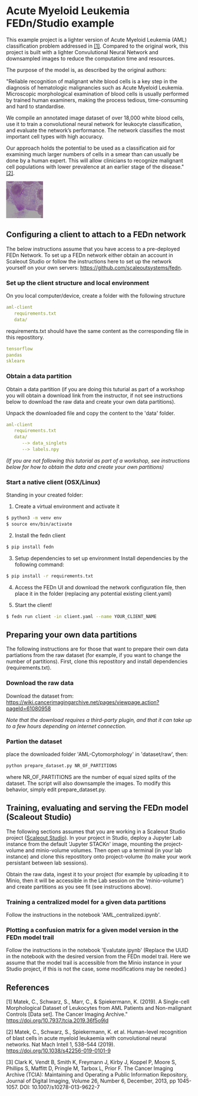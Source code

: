 # Acute Myeloid Leukemia FEDn/Studio example 

This example project is a lighter version of Acute Myeloid Leukemia (AML) classification problem addressed in [[1]](#1). Compared to the original work, this project is built with a lighter Convulutional Neural Network and downsampled images to reduce the computation time and resources.  

The purpose of the model is, as described by the original authors: 

"Reliable recognition of malignant white blood cells is a key step in the diagnosis of hematologic malignancies such as Acute Myeloid Leukemia. Microscopic morphological examination of blood cells is usually performed by trained human examiners, making the process tedious, time-consuming and hard to standardise.

We compile an annotated image dataset of over 18,000 white blood cells, use it to train a convolutional neural network for leukocyte classification, and evaluate the network’s performance. The network classifies the most important cell types with high accuracy. 

Our approach holds the potential to be used as a classification aid for examining much larger numbers of cells in a smear than can usually be done by a human expert. This will allow clinicians to recognize malignant cell populations with lower prevalence at an earlier stage of the disease." [[2]](#2).

![Cell image](image.png)

## Configuring a client to attach to a FEDn network 

The below instructions assume that you have access to a pre-deployed FEDn Network. To set up a FEDn network either obtain an account in Scaleout Studio or follow the instructions here to set up the network yourself on your own servers: https://github.com/scaleoutsystems/fedn.   

### Set up the client structure and local environment

On you local computer/device, create a folder with the following structure 
```yaml
aml-client
   requirements.txt 
   data/
```
requirements.txt should have the same content as the corresponding file in this repostitory. 
```yaml
tensorflow
pandas
sklearn
```

### Obtain a data partition

Obtain a data partition (if you are doing this tuturial as part of a workshop you will obtain a download link from the instructor, if not see instructions below to download the raw data and create your own data partitions). 

Unpack the downloaded file and copy the content to the 'data' folder.
```yaml
aml-client
   requirements.txt 
   data/
      --> data_singlets
      --> labels.npy
```

*(If you are not following this tutorial as part of a workshop, see instructions below for how to obtain the data and create your own partitions)*

### Start a native client (OSX/Linux)

Standing in your created folder: 

1. Create a virtual environment and activate it
```bash
$ python3 -m venv env
$ source env/bin/activate
```

2. Install the fedn client
```bash
$ pip install fedn
```

3. Setup dependencies to set up environment
Install dependencies by the following command:
```bash
$ pip install -r requirements.txt
``` 

4. Access the FEDn UI and download the network configuration file, then place it in the folder (replacing any potential existing client.yaml)

5. Start the client!
```bash
$ fedn run client -in client.yaml --name YOUR_CLIENT_NAME
```

## Preparing your own data partitions 
The following instructions are for those that want to prepare their own data partiations from the raw dataset (for example, if you want to change the number of partitions). First, clone this repostitory and install dependencies (requirements.txt). 

### Download the raw data
Download the dataset from:
https://wiki.cancerimagingarchive.net/pages/viewpage.action?pageId=61080958

*Note that the download requires a third-party plugin, and that it can take up to a few hours depending on internet connection.*  

### Partion the dataset

place the downloaded folder 'AML-Cytomorphology' in 'dataset/raw', then: 

```bash
python prepare_dataset.py NR_OF_PARTITIONS
```
where NR_OF_PARTITIONS are the number of equal sized splits of the dataset. The script will also downsample the images. To modify this behavior, simply edit prepare_dataset.py. 

## Training, evaluating and serving the FEDn model (Scaleout Studio)
The following sections assumes that you are working in a Scaleout Studio project ([Scaleout Studio](https://www.scaleoutsystems.com])). In your project in Studio, deploy a Jupyter Lab instance from the default 'Jupyter STACKn' image, mounting the project-volume and minio-volume volumes. Then open up a terminal (in your lab instance) and clone this repostitory onto project-volume (to make your work persistant between lab sessions).

Obtain the raw data, ingest it to your project (for example by uploading it to Minio, then it will be accessible in the Lab session on the 'minio-volume') and create partitions as you see fit (see instructions above). 

### Training a centralized model for a given data partitions 
Follow the instructions in the notebook 'AML_centralized.ipynb'. 

### Plotting a confusion matrix for a given model version in the FEDn model trail 
Follow the instructions in the notebook 'Evalutate.ipynb' (Replace the UUID in the notebook with the desired version from the FEDn model trail. Here we assume that the model trail is accessible from the Minio instance in your Studio project, if this is not the case, some modifications may be needed.)


## References
<a id="1">[1]</a> 
Matek, C., Schwarz, S., Marr, C., & Spiekermann, K. (2019). A Single-cell Morphological Dataset of Leukocytes from AML Patients and Non-malignant Controls [Data set]. The Cancer Imaging Archive." https://doi.org/10.7937/tcia.2019.36f5o9ld

<a id="1">[2]</a> 
Matek, C., Schwarz, S., Spiekermann, K.  et al.  Human-level recognition of blast cells in acute myeloid leukaemia with convolutional neural networks.  Nat Mach Intell   1,  538–544 (2019). https://doi.org/10.1038/s42256-019-0101-9

<a id="1">[3]</a> 
Clark K, Vendt B, Smith K, Freymann J, Kirby J, Koppel P, Moore S, Phillips S, Maffitt D, Pringle M, Tarbox L, Prior F. The Cancer Imaging Archive (TCIA): Maintaining and Operating a Public Information Repository, Journal of Digital Imaging, Volume 26, Number 6, December, 2013, pp 1045-1057. DOI: 10.1007/s10278-013-9622-7
